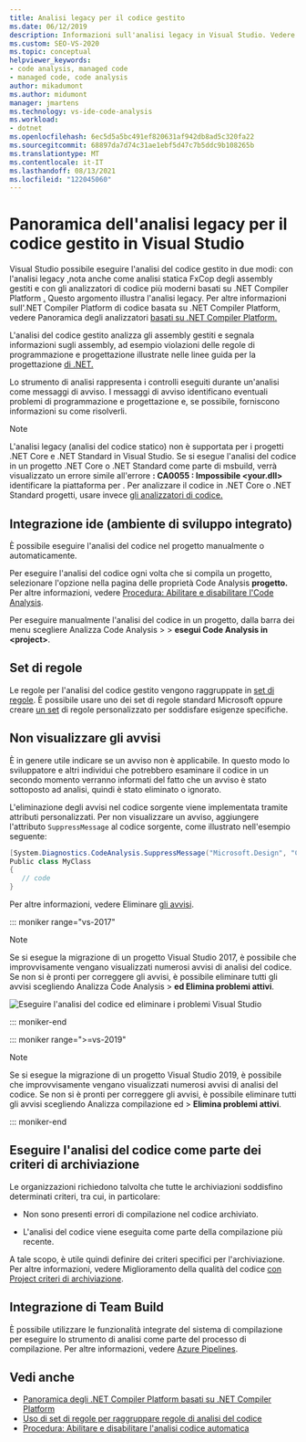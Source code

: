 ```yaml
---
title: Analisi legacy per il codice gestito
ms.date: 06/12/2019
description: Informazioni sull'analisi legacy in Visual Studio. Vedere come eliminare gli avvisi e come eseguire le analisi manualmente, automaticamente e durante le archiviazioni e le compilazioni.
ms.custom: SEO-VS-2020
ms.topic: conceptual
helpviewer_keywords:
- code analysis, managed code
- managed code, code analysis
author: mikadumont
ms.author: midumont
manager: jmartens
ms.technology: vs-ide-code-analysis
ms.workload:
- dotnet
ms.openlocfilehash: 6ec5d5a5bc491ef820631af942db8ad5c320fa22
ms.sourcegitcommit: 68897da7d74c31ae1ebf5d47c7b5ddc9b108265b
ms.translationtype: MT
ms.contentlocale: it-IT
ms.lasthandoff: 08/13/2021
ms.locfileid: "122045060"
---
```

# <a name="overview-of-legacy-analysis-for-managed-code-in-visual-studio"></a>Panoramica dell'analisi legacy per il codice gestito in Visual Studio

Visual Studio possibile eseguire l'analisi del codice gestito in due modi: con l'analisi legacy [,](../code-quality/walkthrough-analyzing-managed-code-for-code-defects.md)nota anche come analisi statica FxCop degli assembly gestiti e con gli analizzatori di codice più moderni basati su .NET Compiler Platform [.](../code-quality/roslyn-analyzers-overview.md) Questo argomento illustra l'analisi legacy. Per altre informazioni sull'.NET Compiler Platform di codice basata su .NET Compiler Platform, vedere Panoramica degli analizzatori [basati su .NET Compiler Platform.](../code-quality/roslyn-analyzers-overview.md)

L'analisi del codice gestito analizza gli assembly gestiti e segnala informazioni sugli assembly, ad esempio violazioni delle regole di programmazione e progettazione illustrate nelle linee guida per la progettazione [di .NET.](/dotnet/standard/design-guidelines/)

Lo strumento di analisi rappresenta i controlli eseguiti durante un'analisi come messaggi di avviso. I messaggi di avviso identificano eventuali problemi di programmazione e progettazione e, se possibile, forniscono informazioni su come risolverli.

> [!NOTE]
> L'analisi legacy (analisi del codice statico) non è supportata per i progetti .NET Core e .NET Standard in Visual Studio. Se si esegue l'analisi del codice in un progetto .NET Core o .NET Standard come parte di msbuild, verrà visualizzato un errore simile all'errore **: CA0055 : Impossibile \<your.dll>** identificare la piattaforma per . Per analizzare il codice in .NET Core o .NET Standard progetti, usare invece [gli analizzatori di codice.](../code-quality/roslyn-analyzers-overview.md)

## <a name="ide-integrated-development-environment-integration"></a>Integrazione ide (ambiente di sviluppo integrato)

È possibile eseguire l'analisi del codice nel progetto manualmente o automaticamente.

Per eseguire l'analisi del codice ogni volta che si compila un progetto, selezionare l'opzione nella pagina delle proprietà Code Analysis **progetto.** Per altre informazioni, vedere [Procedura: Abilitare e disabilitare l'Code Analysis](../code-quality/how-to-enable-and-disable-automatic-code-analysis-for-managed-code.md).

Per eseguire manualmente l'analisi del codice in un progetto, dalla barra dei menu scegliere Analizza Code Analysis  >    >  **esegui Code Analysis in \<project>**.

## <a name="rule-sets"></a>Set di regole

Le regole per l'analisi del codice gestito vengono raggruppate in [set di regole](../code-quality/using-rule-sets-to-group-code-analysis-rules.md). È possibile usare uno dei set di regole standard Microsoft oppure creare [un set](../code-quality/how-to-create-a-custom-rule-set.md) di regole personalizzato per soddisfare esigenze specifiche.

## <a name="suppress-warnings"></a>Non visualizzare gli avvisi

È in genere utile indicare se un avviso non è applicabile. In questo modo lo sviluppatore e altri individui che potrebbero esaminare il codice in un secondo momento verranno informati del fatto che un avviso è stato sottoposto ad analisi, quindi è stato eliminato o ignorato.

L'eliminazione degli avvisi nel codice sorgente viene implementata tramite attributi personalizzati. Per non visualizzare un avviso, aggiungere l'attributo `SuppressMessage` al codice sorgente, come illustrato nell'esempio seguente:

```csharp
[System.Diagnostics.CodeAnalysis.SuppressMessage("Microsoft.Design", "CA1039:ListsAreStrongTyped")]
Public class MyClass
{
   // code
}
```

Per altre informazioni, vedere Eliminare [gli avvisi](../code-quality/in-source-suppression-overview.md).

::: moniker range="vs-2017"

> [!NOTE]
> Se si esegue la migrazione di un progetto Visual Studio 2017, è possibile che improvvisamente vengano visualizzati numerosi avvisi di analisi del codice. Se non si è pronti per correggere gli avvisi, è possibile eliminare tutti gli avvisi scegliendo Analizza Code Analysis  >  **ed Elimina problemi attivi**.
>
> ![Eseguire l'analisi del codice ed eliminare i problemi Visual Studio](media/suppress-active-issues.png)

::: moniker-end

::: moniker range=">=vs-2019"

> [!NOTE]
> Se si esegue la migrazione di un progetto Visual Studio 2019, è possibile che improvvisamente vengano visualizzati numerosi avvisi di analisi del codice. Se non si è pronti per correggere gli avvisi, è possibile eliminare tutti gli avvisi scegliendo Analizza compilazione ed  >  **Elimina problemi attivi**.

::: moniker-end

## <a name="run-code-analysis-as-part-of-check-in-policy"></a>Eseguire l'analisi del codice come parte dei criteri di archiviazione

Le organizzazioni richiedono talvolta che tutte le archiviazioni soddisfino determinati criteri, tra cui, in particolare:

- Non sono presenti errori di compilazione nel codice archiviato.

- L'analisi del codice viene eseguita come parte della compilazione più recente.

A tale scopo, è utile quindi definire dei criteri specifici per l'archiviazione. Per altre informazioni, vedere Miglioramento della qualità del codice [con Project criteri di archiviazione](../code-quality/how-to-create-or-update-standard-code-analysis-check-in-policies.md).

## <a name="team-build-integration"></a>Integrazione di Team Build

È possibile utilizzare le funzionalità integrate del sistema di compilazione per eseguire lo strumento di analisi come parte del processo di compilazione. Per altre informazioni, vedere [Azure Pipelines](/azure/devops/pipelines/index?view=vsts&preserve-view=true).

## <a name="see-also"></a>Vedi anche

- [Panoramica degli .NET Compiler Platform basati su .NET Compiler Platform](../code-quality/roslyn-analyzers-overview.md)
- [Uso di set di regole per raggruppare regole di analisi del codice](../code-quality/using-rule-sets-to-group-code-analysis-rules.md)
- [Procedura: Abilitare e disabilitare l'analisi codice automatica](../code-quality/how-to-enable-and-disable-automatic-code-analysis-for-managed-code.md)
